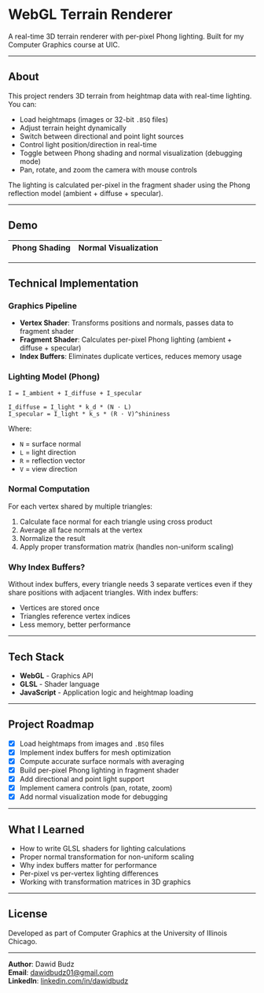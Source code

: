 # WebGL Terrain Renderer

A real-time 3D terrain renderer with per-pixel Phong lighting. Built for my Computer Graphics course at UIC.


---

## About

This project renders 3D terrain from heightmap data with real-time lighting. You can:

- Load heightmaps (images or 32-bit `.BSQ` files)
- Adjust terrain height dynamically
- Switch between directional and point light sources
- Control light position/direction in real-time
- Toggle between Phong shading and normal visualization (debugging mode)
- Pan, rotate, and zoom the camera with mouse controls

The lighting is calculated per-pixel in the fragment shader using the Phong reflection model (ambient + diffuse + specular).

---

## Demo

| Phong Shading | Normal Visualization |
| --- | --- |

---

## Technical Implementation

### Graphics Pipeline
- **Vertex Shader**: Transforms positions and normals, passes data to fragment shader
- **Fragment Shader**: Calculates per-pixel Phong lighting (ambient + diffuse + specular)
- **Index Buffers**: Eliminates duplicate vertices, reduces memory usage

### Lighting Model (Phong)
```
I = I_ambient + I_diffuse + I_specular

I_diffuse = I_light * k_d * (N · L)
I_specular = I_light * k_s * (R · V)^shininess
```
Where:
- `N` = surface normal
- `L` = light direction
- `R` = reflection vector
- `V` = view direction

### Normal Computation
For each vertex shared by multiple triangles:
1. Calculate face normal for each triangle using cross product
2. Average all face normals at the vertex
3. Normalize the result
4. Apply proper transformation matrix (handles non-uniform scaling)

### Why Index Buffers?
Without index buffers, every triangle needs 3 separate vertices even if they share positions with adjacent triangles. With index buffers:
- Vertices are stored once
- Triangles reference vertex indices
- Less memory, better performance

---

## Tech Stack

- **WebGL** - Graphics API
- **GLSL** - Shader language
- **JavaScript** - Application logic and heightmap loading

---

## Project Roadmap

- [x] Load heightmaps from images and `.BSQ` files
- [x] Implement index buffers for mesh optimization
- [x] Compute accurate surface normals with averaging
- [x] Build per-pixel Phong lighting in fragment shader
- [x] Add directional and point light support
- [x] Implement camera controls (pan, rotate, zoom)
- [x] Add normal visualization mode for debugging

---

## What I Learned

- How to write GLSL shaders for lighting calculations
- Proper normal transformation for non-uniform scaling
- Why index buffers matter for performance
- Per-pixel vs per-vertex lighting differences
- Working with transformation matrices in 3D graphics

---

## License

Developed as part of Computer Graphics at the University of Illinois Chicago.

---

**Author**: Dawid Budz  
**Email**: dawidbudz01@gmail.com  
**LinkedIn**: [linkedin.com/in/dawidbudz](https://linkedin.com/in/dawidbudz)
